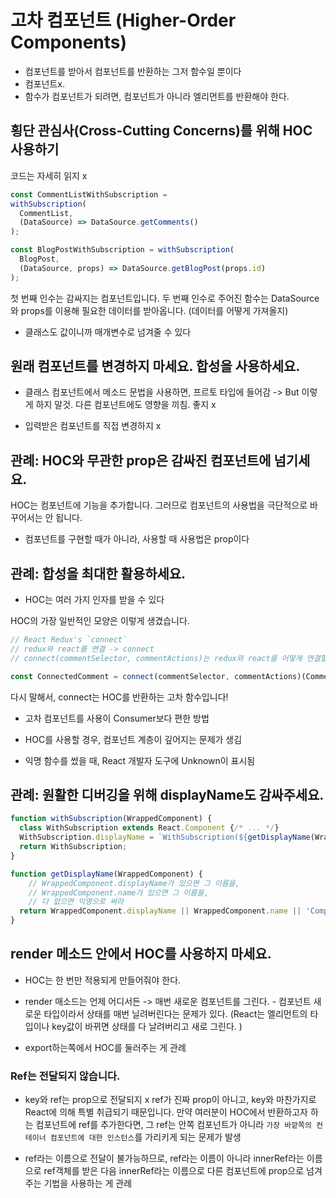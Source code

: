 # 고차 컴포넌트 (Higher-Order Components)
- 컴포넌트를 받아서 컴포넌트를 반환하는 그저 함수일 뿐이다
- 컴포넌트x. 
- 함수가 컴포넌트가 되려면, 컴포넌트가 아니라 엘리먼트를 반환해야 한다.

## 횡단 관심사(Cross-Cutting Concerns)를 위해 HOC 사용하기
코드는 자세히 읽지 x
```js
const CommentListWithSubscription = 
withSubscription(
  CommentList,
  (DataSource) => DataSource.getComments()
);

const BlogPostWithSubscription = withSubscription(
  BlogPost,
  (DataSource, props) => DataSource.getBlogPost(props.id)
);
```
첫 번째 인수는 감싸지는 컴포넌트입니다. 두 번째 인수로 주어진 함수는 DataSource 와 props를 이용해 필요한 데이터를 받아옵니다.
(데이터를 어떻게 가져올지)

- 클래스도 값이니까 매개변수로 넘겨줄 수 있다




## 원래 컴포넌트를 변경하지 마세요. 합성을 사용하세요.
- 클래스 컴포넌트에서 메소드 문법을 사용하면, 프르토 타입에 들어감 -> But 이렇게 하지 말것. 다른 컴포넌트에도 영향을 끼침. 좋지 x

- 입력받은 컴포넌트를 직접 변경하지 x

## 관례: HOC와 무관한 prop은 감싸진 컴포넌트에 넘기세요.
HOC는 컴포넌트에 기능을 추가합니다. 그러므로 컴포넌트의 사용법을 극단적으로 바꾸어서는 안 됩니다. 

- 컴포넌트를 구현할 때가 아니라, 사용할 때 사용법은 prop이다

## 관례: 합성을 최대한 활용하세요.
-  HOC는 여러 가지 인자를 받을 수 있다

HOC의 가장 일반적인 모양은 이렇게 생겼습니다.
```js
// React Redux's `connect`
// redux와 react를 연결 -> connect
// connect(commentSelector, commentActions)는 redux와 react를 어떻게 연결할 지를 받음. 고차컴포넌트를 반환

const ConnectedComment = connect(commentSelector, commentActions)(CommentList);
```
다시 말해서, connect는 HOC를 반환하는 고차 함수입니다!




- 고차 컴포넌트를 사용이 Consumer보다 편한 방법

- HOC를 사용할 경우, 컴포넌트 계층이 깊어지는 문제가 생김

- 익명 함수를 썼을 때, React 개발자 도구에 Unknown이 표시됨

## 관례: 원활한 디버깅을 위해 displayName도 감싸주세요.

```js
function withSubscription(WrappedComponent) {
  class WithSubscription extends React.Component {/* ... */}
  WithSubscription.displayName = `WithSubscription(${getDisplayName(WrappedComponent)})`;
  return WithSubscription;
}

function getDisplayName(WrappedComponent) {
    // WrappedComponent.displayName가 있으면 그 이름을,
    // WrappedComponent.name가 있으면 그 이름을,
    // 다 없으면 익명으로 써라
  return WrappedComponent.displayName || WrappedComponent.name || 'Component';
}
```



## render 메소드 안에서 HOC를 사용하지 마세요.
- HOC는 한 번만 적용되게 만들어줘야 한다.
- render 매소드는 언제 어디서든 
-> 매번 새로운 컴포넌트를 그린다. - 컴포넌트 새로운 타입이라서 상태를 매번 닐려버린다는 문제가 있다. (React는 엘리먼트의 타입이나 key값이 바뀌면 상태를 다 날려버리고 새로 그린다. )

- export하는쪽에서 HOC를 둘러주는 게 관례

### Ref는 전달되지 않습니다.
- key와 ref는 prop으로 전달되지 x
 ref가 진짜 prop이 아니고, key와 마찬가지로 React에 의해 특별 취급되기 때문입니다. 만약 여러분이 HOC에서 반환하고자 하는 컴포넌트에 ref를 추가한다면, 그 ref는 안쪽 컴포넌트가 아니라 `가장 바깥쪽의 컨테이너 컴포넌트에 대한 인스턴스`를 가리키게 되는 문제가 발생

- ref라는 이름으로 전달이 불가능하므로, ref라는 이름이 아니라 innerRef라는 이름으로 ref객체를 받은 다음 innerRef라는 이름으로 다른 컴포넌트에 prop으로 넘겨주는 기법을 사용하는 게 관례

